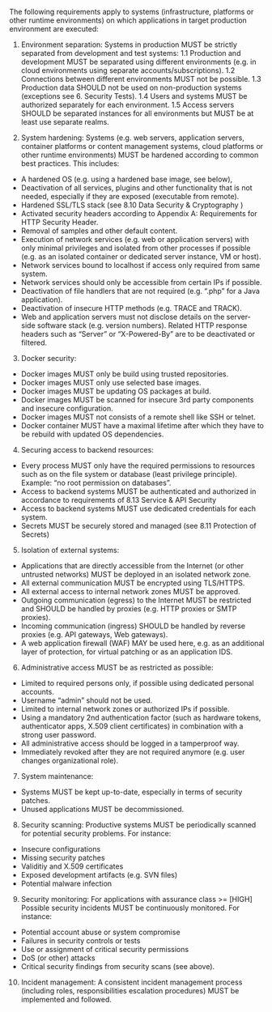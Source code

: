 The following requirements apply to systems (infrastructure, platforms or other runtime environments) on which applications in target production environment are executed:


1. Environment separation: Systems in production MUST be strictly separated from development and test systems:
1.1 Production and development MUST be separated using different environments (e.g. in cloud environments using separate accounts/subscriptions).
1.2 Connections between different environments MUST not be possible.
1.3 Production data SHOULD not be used on non-production systems (exceptions see 6. Security Tests). 
1.4 Users and systems MUST be authorized separately for each environment.
1.5 Access servers SHOULD be separated instances for all environments but MUST be at least use separate realms.

2. System hardening: Systems (e.g. web servers, application servers, container platforms or content management systems, cloud platforms or other runtime environments) MUST be hardened according to common best practices. This includes:
- A hardened OS (e.g. using a hardened base image, see below),
- Deactivation of all services, plugins and other functionality that is not needed, especially if they are exposed (executable from remote).
- Hardened SSL/TLS stack (see 8.10 Data Security & Cryptography )
- Activated security headers according to Appendix A: Requirements for HTTP Security Header.
- Removal of samples and other default content.
- Execution of network services (e.g. web or application servers) with only minimal privileges and isolated from other processes if possible (e.g. as an isolated container or dedicated server instance, VM or host).
- Network services bound to localhost if access only required from same system.
- Network services should only be accessible from certain IPs if possible.
- Deactivation of file handlers that are not required (e.g. “.php” for a Java application).
- Deactivation of insecure HTTP methods (e.g. TRACE and TRACK).
- Web and application servers must not disclose details on the server-side software
stack (e.g. version numbers). Related HTTP response headers such as “Server” or
“X-Powered-By” are to be deactivated or filtered.

3. Docker security:
- Docker images MUST only be build using trusted repositories.
- Docker images MUST only use selected base images.
- Docker images MUST be updating OS packages at build.
- Docker images MUST be scanned for insecure 3rd party components and insecure configuration.
- Docker images MUST not consists of a remote shell like SSH or telnet.
- Docker container MUST have a maximal lifetime after which they have to be rebuild with updated OS dependencies. 

4. Securing access to backend resources: 
- Every process MUST only have the required permissions to resources such as on the file system or database (least privilege principle). Example: “no root permission on databases”.
- Access to backend systems MUST be authenticated and authorized in accordance to requirements of 8.13 Service & API Security
- Access to backend systems MUST use dedicated credentials for each system.
- Secrets MUST be securely stored and managed (see 8.11 Protection of Secrets)

5. Isolation of external systems: 
- Applications that are directly accessible from the Internet (or other untrusted networks) MUST be deployed in an isolated network zone.
- All external communication MUST be encrypted using TLS/HTTPS.
- All external access to internal network zones MUST be approved.
- Outgoing communication (egress) to the Internet MUST be restricted and SHOULD be handled by proxies (e.g. HTTP proxies or SMTP proxies).
- Incoming communication (ingress) SHOULD be handled by reverse proxies (e.g. API gateways, Web gateways).
- A web application firewall (WAF) MAY be used here, e.g. as an additional layer of protection, for virtual patching or as an application IDS. 

6. Administrative access MUST be as restricted as possible:
- Limited to required persons only, if possible using dedicated personal accounts.
- Username “admin” should not be used.
- Limited to internal network zones or authorized IPs if possible.
- Using a mandatory 2nd authentication factor (such as hardware tokens, authenticator apps, X.509 client certificates) in combination with a strong user password.
- All administrative access should be logged in a tamperproof way.
- Immediately revoked after they are not required anymore (e.g. user changes organizational role).

7. System maintenance:
- Systems MUST be kept up-to-date, especially in terms of security patches.
- Unused applications MUST be decommissioned.

8. Security scanning: Productive systems MUST be periodically scanned for potential security problems. For instance:
- Insecure configurations
- Missing security patches
- Validitiy and X.509 certificates
- Exposed development artifacts (e.g. SVN files)
- Potential malware infection

9. Security monitoring: For applications with assurance class >= [HIGH] Possible security incidents MUST be continuously monitored. For instance:
- Potential account abuse or system compromise
- Failures in security controls or tests
- Use or assignment of critical security permissions
- DoS (or other) attacks
- Critical security findings from security scans (see above).

10. Incident management: A consistent incident management process (including roles, responsibilities escalation procedures) MUST be implemented and followed.